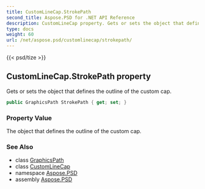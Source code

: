 ```yaml
---
title: CustomLineCap.StrokePath
second_title: Aspose.PSD for .NET API Reference
description: CustomLineCap property. Gets or sets the object that defines the outline of the custom cap
type: docs
weight: 60
url: /net/aspose.psd/customlinecap/strokepath/
---
```

{{< psd/tize >}}
## CustomLineCap.StrokePath property

Gets or sets the object that defines the outline of the custom cap.

```csharp
public GraphicsPath StrokePath { get; set; }
```

### Property Value

The object that defines the outline of the custom cap.

### See Also

* class [GraphicsPath](../../graphicspath/)
* class [CustomLineCap](../)
* namespace [Aspose.PSD](../../customlinecap/)
* assembly [Aspose.PSD](../../../)


